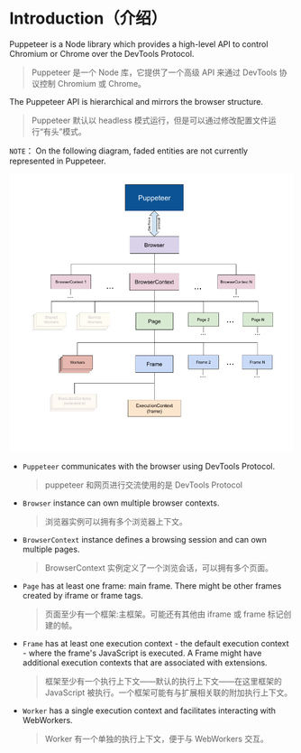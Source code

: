 # Introduction（介绍）

Puppeteer is a Node library which provides a high-level API to control Chromium or Chrome over the DevTools Protocol.

> Puppeteer 是一个 Node 库，它提供了一个高级 API 来通过 DevTools 协议控制 Chromium 或 Chrome。

The Puppeteer API is hierarchical and mirrors the browser structure.

> Puppeteer 默认以 headless 模式运行，但是可以通过修改配置文件运行“有头”模式。

`NOTE`： On the following diagram, faded entities are not currently represented in Puppeteer.

![](./imges/puppeteer.png)

- `Puppeteer` communicates with the browser using DevTools Protocol.
  > puppeteer 和网页进行交流使用的是 DevTools Protocol
- `Browser` instance can own multiple browser contexts.
  > 浏览器实例可以拥有多个浏览器上下文。
- `BrowserContext` instance defines a browsing session and can own multiple pages.
  > BrowserContext 实例定义了一个浏览会话，可以拥有多个页面。
- `Page` has at least one frame: main frame. There might be other frames created by iframe or frame tags.
  > 页面至少有一个框架:主框架。可能还有其他由 iframe 或 frame 标记创建的帧。
- `Frame` has at least one execution context - the default execution context - where the frame's JavaScript is executed. A Frame might have additional execution contexts that are associated with extensions.
  > 框架至少有一个执行上下文——默认的执行上下文——在这里框架的 JavaScript 被执行。一个框架可能有与扩展相关联的附加执行上下文。
- `Worker` has a single execution context and facilitates interacting with WebWorkers.
  > Worker 有一个单独的执行上下文，便于与 WebWorkers 交互。

